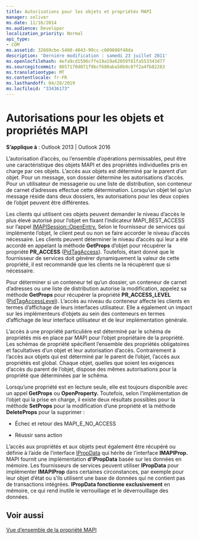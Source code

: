 ```yaml
---
title: Autorisations pour les objets et propriétés MAPI
manager: soliver
ms.date: 11/16/2014
ms.audience: Developer
localization_priority: Normal
api_type:
- COM
ms.assetid: 32669cbe-5460-4043-99cc-c609608f48da
description: 'Derniére modification : samedi 23 juillet 2011'
ms.openlocfilehash: 4efa9cd1596cffe19a19a62059f81fa553343d77
ms.sourcegitcommit: 8657170d071f9bcf680aba50b9c07f2a4fb82283
ms.translationtype: MT
ms.contentlocale: fr-FR
ms.lasthandoff: 04/28/2019
ms.locfileid: "33436173"
---
```

# <a name="permissions-for-mapi-objects-and-properties"></a>Autorisations pour les objets et propriétés MAPI

  
  
**S’applique à** : Outlook 2013 | Outlook 2016 
  
L’autorisation d’accès, ou l’ensemble d’opérations permissables, peut être une caractéristique des objets MAPI et des propriétés individuelles pris en charge par ces objets. L’accès aux objets est déterminé par le parent d’un objet. Pour un message, son dossier détermine les autorisations d’accès. Pour un utilisateur de messagerie ou une liste de distribution, son conteneur de carnet d’adresses effectue cette détermination. Lorsqu’un objet tel qu’un message réside dans deux dossiers, les autorisations pour les deux copies de l’objet peuvent être différentes. 
  
Les clients qui utilisent ces objets peuvent demander le niveau d’accès le plus élevé autorisé pour l’objet en fixant l’indicateur MAPI_BEST_ACCESS sur l’appel [IMAPISession::OpenEntry.](imapisession-openentry.md) Selon le fournisseur de services qui implémente l’objet, le client peut ou non se faire accorder le niveau d’accès nécessaire. Les clients peuvent déterminer le niveau d’accès qui leur a été accordé en appelant la méthode **GetProps** d’objet pour récupérer la propriété **PR_ACCESS** ([PidTagAccess](pidtagaccess-canonical-property.md)). Toutefois, étant donné que le fournisseur de services doit générer dynamiquement la valeur de cette propriété, il est recommandé que les clients ne la récupèrent que si nécessaire. 
  
Pour déterminer si un conteneur tel qu’un dossier, un conteneur de carnet d’adresses ou une liste de distribution autorise la modification, appelez sa méthode **GetProps** pour récupérer la propriété **PR_ACCESS_LEVEL** ([PidTagAccessLevel](pidtagaccesslevel-canonical-property.md)). L’accès au niveau du conteneur affecte les clients en termes d’affichage de leurs interfaces utilisateur. Elle a également un impact sur les implémenteurs d’objets au sein des conteneurs en termes d’affichage de leur interface utilisateur et de leur implémentation générale. 
  
L’accès à une propriété particulière est déterminé par le schéma de propriétés mis en place par MAPI pour l’objet propriétaire de la propriété. Les schémas de propriété spécifient l’ensemble des propriétés obligatoires et facultatives d’un objet et leur autorisation d’accès. Contrairement à l’accès aux objets qui est déterminé par le parent de l’objet, l’accès aux propriétés est global. Chaque objet, quelles que soient les exigences d’accès du parent de l’objet, dispose des mêmes autorisations pour la propriété que déterminées par le schéma.
  
Lorsqu’une propriété est en lecture seule, elle est toujours disponible avec un appel **GetProps** ou **OpenProperty.** Toutefois, selon l’implémentation de l’objet qui la prise en charge, il existe deux résultats possibles pour la méthode **SetProps** pour la modification d’une propriété et la méthode **DeleteProps** pour la supprimer : 
  
- Échec et retour des MAPI_E_NO_ACCESS
    
- Réussir sans action
    
L’accès aux propriétés et aux objets peut également être récupéré ou définie à l’aide de l’interface [IPropData](ipropdataimapiprop.md) qui hérite de l’interface **IMAPIProp.** MAPI fournit une implémentation **d’IPropData** basée sur les données en mémoire. Les fournisseurs de services peuvent utiliser **IPropData** pour implémenter **IMAPIProp** dans certaines circonstances, par exemple pour leur objet d’état ou s’ils utilisent une base de données qui ne contient pas de transactions intégrées. **IPropData fonctionne exclusivement** en mémoire, ce qui rend inutile le verrouillage et le déverrouillage des données. 
  
## <a name="see-also"></a>Voir aussi



[Vue d’ensemble de la propriété MAPI](mapi-property-overview.md)

